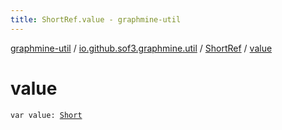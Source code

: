 ```yaml
---
title: ShortRef.value - graphmine-util
---
```


[graphmine-util](../../index.html) / [io.github.sof3.graphmine.util](../index.html) / [ShortRef](index.html) / [value](./value.html)

# value

`var value: `[`Short`](https://kotlinlang.org/api/latest/jvm/stdlib/kotlin/-short/index.html)